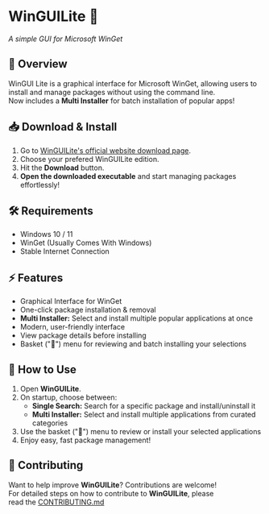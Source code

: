 # WinGUILite 🚀
*A simple GUI for Microsoft WinGet*  

## 🌟 Overview  
WinGUI Lite is a graphical interface for Microsoft WinGet, allowing users to install and manage packages without using the command line.  
Now includes a **Multi Installer** for batch installation of popular apps!

## 📥 Download & Install  
1. Go to [WinGUILite's official website download page](https://winguilite.github.io/download).
2. Choose your prefered WinGUILite edition.
3. Hit the **Download** button.
4. **Open the downloaded executable** and start managing packages effortlessly!

## 🛠 Requirements  
- Windows 10 / 11  
- WinGet (Usually Comes With Windows)  
- Stable Internet Connection  

## ⚡ Features  
- Graphical Interface for WinGet  
- One-click package installation & removal  
- **Multi Installer:** Select and install multiple popular applications at once  
- Modern, user-friendly interface  
- View package details before installing  
- Basket ("🛒") menu for reviewing and batch installing your selections  

## 📝 How to Use  
1. Open **WinGUILite**.  
2. On startup, choose between:  
   - **Single Search:** Search for a specific package and install/uninstall it  
   - **Multi Installer:** Select and install multiple applications from curated categories  
3. Use the basket ("🛒") menu to review or install your selected applications  
4. Enjoy easy, fast package management!  

## 🤝 Contributing  
Want to help improve **WinGUILite**? Contributions are welcome!  
For detailed steps on how to contribute to **WinGUILite**, please  
read the [CONTRIBUTING.md](https://github.com/JimmyPla6z/WinGUILite/blob/main/CONTRIBUTING.md)
